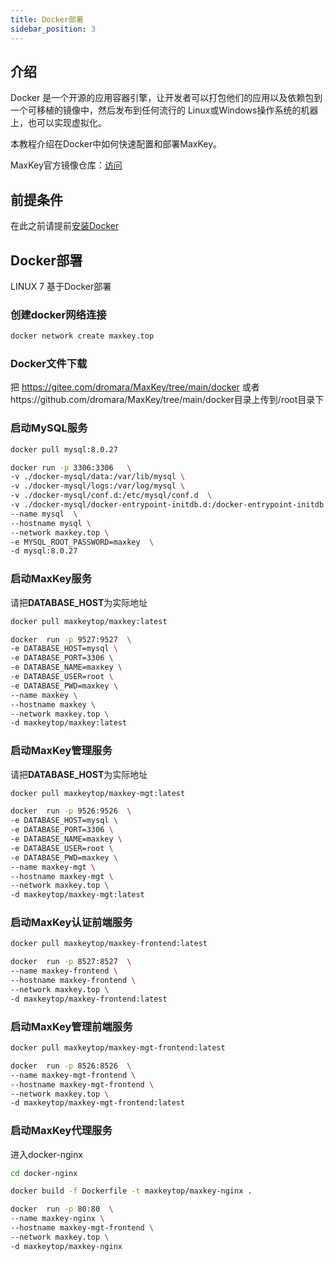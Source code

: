 ```yaml
---
title: Docker部署
sidebar_position: 3
---
```

## 介绍
Docker 是一个开源的应用容器引擎，让开发者可以打包他们的应用以及依赖包到一个可移植的镜像中，然后发布到任何流行的 Linux或Windows操作系统的机器上，也可以实现虚拟化。

本教程介绍在Docker中如何快速配置和部署MaxKey。

MaxKey官方镜像仓库：<a href="https://hub.docker.com/u/maxkeytop" target="_blank">访问</a>

## 前提条件
在此之前请提前<a target="_blank" href="https://docs.docker.com/engine/install/">安装Docker</a>

## Docker部署
LINUX 7 基于Docker部署

### 创建docker网络连接

```bash
docker network create maxkey.top
```

### Docker文件下载

把 https://gitee.com/dromara/MaxKey/tree/main/docker 或者https://github.com/dromara/MaxKey/tree/main/docker目录上传到/root目录下

### 启动MySQL服务
```bash
docker pull mysql:8.0.27

docker run -p 3306:3306   \
-v ./docker-mysql/data:/var/lib/mysql \
-v ./docker-mysql/logs:/var/log/mysql \
-v ./docker-mysql/conf.d:/etc/mysql/conf.d  \
-v ./docker-mysql/docker-entrypoint-initdb.d:/docker-entrypoint-initdb.d  \
--name mysql  \
--hostname mysql \
--network maxkey.top \
-e MYSQL_ROOT_PASSWORD=maxkey  \
-d mysql:8.0.27 
```

### 启动MaxKey服务

请把<b>DATABASE_HOST</b>为实际地址

```bash
docker pull maxkeytop/maxkey:latest

docker 	run -p 9527:9527  \
-e DATABASE_HOST=mysql \
-e DATABASE_PORT=3306 \
-e DATABASE_NAME=maxkey \
-e DATABASE_USER=root \
-e DATABASE_PWD=maxkey \
--name maxkey \
--hostname maxkey \
--network maxkey.top \
-d maxkeytop/maxkey:latest 
```

### 启动MaxKey管理服务

请把<b>DATABASE_HOST</b>为实际地址

```bash
docker pull maxkeytop/maxkey-mgt:latest

docker 	run -p 9526:9526  \
-e DATABASE_HOST=mysql \
-e DATABASE_PORT=3306 \
-e DATABASE_NAME=maxkey \
-e DATABASE_USER=root \
-e DATABASE_PWD=maxkey \
--name maxkey-mgt \
--hostname maxkey-mgt \
--network maxkey.top \
-d maxkeytop/maxkey-mgt:latest 
```


### 启动MaxKey认证前端服务

```bash
docker pull maxkeytop/maxkey-frontend:latest

docker 	run -p 8527:8527  \
--name maxkey-frontend \
--hostname maxkey-frontend \
--network maxkey.top \
-d maxkeytop/maxkey-frontend:latest 
```

### 启动MaxKey管理前端服务

```bash
docker pull maxkeytop/maxkey-mgt-frontend:latest

docker 	run -p 8526:8526  \
--name maxkey-mgt-frontend \
--hostname maxkey-mgt-frontend \
--network maxkey.top \
-d maxkeytop/maxkey-mgt-frontend:latest 
```


### 启动MaxKey代理服务

进入docker-nginx

```bash
cd docker-nginx

docker build -f Dockerfile -t maxkeytop/maxkey-nginx .

docker 	run -p 80:80  \
--name maxkey-nginx \
--hostname maxkey-mgt-frontend \
--network maxkey.top \
-d maxkeytop/maxkey-nginx
```